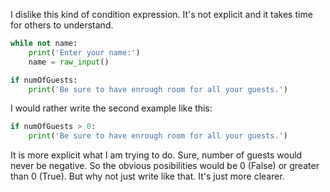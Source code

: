 I dislike this kind of condition expression. It's not explicit and it takes time for others to understand.

```python
while not name:
    print('Enter your name:')
    name = raw_input()
```

```python
if numOfGuests:
    print('Be sure to have enrough room for all your guests.')
```

I would rather write the second example like this:

```python
if numOfGuests > 0:
    print('Be sure to have enrough room for all your guests.')
```

It is more explicit what I am trying to do. Sure, number of guests would never be negative. So the obvious posibilities would be 0 (False) or greater than 0 (True). But why not just write like that. It's just more clearer.



